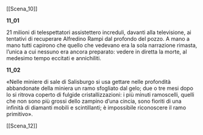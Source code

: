 [[Scena_10]]

**11_01**

21 milioni di telespettatori assistettero increduli, davanti alla televisione, ai tentativi di recuperare Alfredino Rampi dal profondo del pozzo. A mano a mano tutti capirono che quello che vedevano era la sola narrazione rimasta, l’unica a cui nessuno era ancora preparato: vedere in diretta la morte, al medesimo tempo eccitati e annichiliti.

**11_02**

«Nelle miniere di sale di Salisburgo si usa gettare nelle profondità abbandonate della miniera un ramo sfogliato dal gelo; due o tre mesi dopo lo si ritrova coperto di fulgide cristallizzazioni: i più minuti ramoscelli, quelli che non sono più grossi dello zampino d’una cincia, sono fioriti di una infinità di diamanti mobili e scintillanti; è impossibile riconoscere il ramo primitivo».

[[Scena_12]]